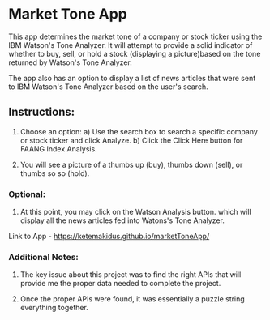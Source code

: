# Market Tone App

This app determines the market tone of a company or stock ticker using the IBM Watson's Tone Analyzer.
It will attempt to provide a solid indicator of whether to buy, sell, or hold a stock (displaying a picture)based on the tone returned by Watson's Tone Analyzer.

The app also has an option to display a list of news articles that were sent to IBM Watson's Tone Analyzer based on the user's search.

## Instructions:

1. Choose an option:
    a) Use the search box to search a specific company or stock ticker and click Analyze.
    b) Click the Click Here button for FAANG Index Analysis.

1. You will see a picture of a thumbs up (buy), thumbs down (sell), or thumbs so so (hold).

### Optional:
1. At this point, you may click on the Watson Analysis button. which will display all the news articles fed into Watons's Tone Analyzer.

Link to App - https://ketemakidus.github.io/marketToneApp/

### Additional Notes:

1. The key issue about this project was to find the right APIs that will provide me the proper data needed to complete the project.

1. Once the proper APIs were found, it was essentially a puzzle string everything together.
